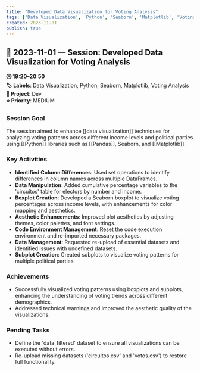 ```yaml
---
title: "Developed Data Visualization for Voting Analysis"
tags: ['Data Visualization', 'Python', 'Seaborn', 'Matplotlib', 'Voting Analysis']
created: 2023-11-01
publish: true
---
```


## 📅 2023-11-01 — Session: Developed Data Visualization for Voting Analysis

**🕒 19:20–20:50**  
**🏷️ Labels**: Data Visualization, Python, Seaborn, Matplotlib, Voting Analysis  
**📂 Project**: Dev  
**⭐ Priority**: MEDIUM  


### Session Goal
The session aimed to enhance [[data visualization]] techniques for analyzing voting patterns across different income levels and political parties using [[Python]] libraries such as [[Pandas]], Seaborn, and [[Matplotlib]].

### Key Activities
- **Identified Column Differences**: Used set operations to identify differences in column names across multiple DataFrames.
- **Data Manipulation**: Added cumulative percentage variables to the 'circuitos' table for electors by number and income.
- **Boxplot Creation**: Developed a Seaborn boxplot to visualize voting percentages across income levels, with enhancements for color mapping and aesthetics.
- **Aesthetic Enhancements**: Improved plot aesthetics by adjusting themes, color palettes, and font settings.
- **Code Environment Management**: Reset the code execution environment and re-imported necessary packages.
- **Data Management**: Requested re-upload of essential datasets and identified issues with undefined datasets.
- **Subplot Creation**: Created subplots to visualize voting patterns for multiple political parties.

### Achievements
- Successfully visualized voting patterns using boxplots and subplots, enhancing the understanding of voting trends across different demographics.
- Addressed technical warnings and improved the aesthetic quality of the visualizations.

### Pending Tasks
- Define the 'data_filtered' dataset to ensure all visualizations can be executed without errors.
- Re-upload missing datasets ('circuitos.csv' and 'votos.csv') to restore full functionality.
